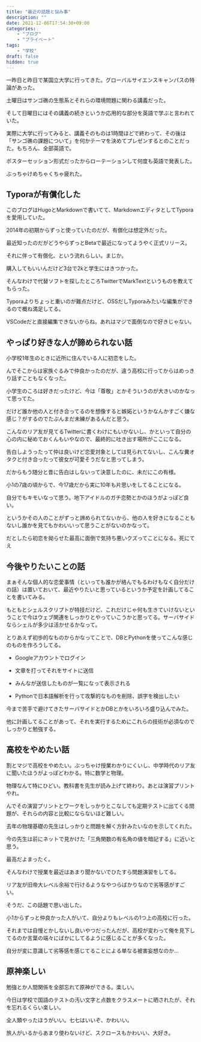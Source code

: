 ```yaml
---
title: "最近の話題と悩み事"
description: ""
date: 2021-12-06T17:54:30+09:00
categories:
    - "ブログ"
    - "プライベート"
tags:
    - "学校"
draft: false
hidden: true
---
```


一昨日と昨日で某国立大学に行ってきた。グローバルサイエンスキャンパスの特論があった。

土曜日はサンゴ礁の生態系とそれらの環境問題に関わる講義だった。

そして日曜日にはその講義の続きというか応用的な部分を英語で学ぶと言われていた。

実際に大学に行ってみると、講義そのものは1時間ほどで終わって、その後は「サンゴ礁の課題について」を何かテーマを決めてプレゼンするとのことだった。もちろん、全部英語で。

ポスターセッション形式だったからローテーションして何度も英語で発表した。

ぶっちゃけめちゃくちゃ疲れた。

## Typoraが有償化した

このブログはHugoとMarkdownで書いてて、MarkdownエディタとしてTyporaを愛用していた。

2014年の初期からずっと使っていたのだが、有償化は想定外だった。

最近知ったのだがどうやらずっとBetaで最近になってようやく正式リリース。

それに伴って有償化、という流れらしい。まじか。

購入してもいいんだけど3台で2kと学生にはきつかった。

そんなわけで代替ソフトを探したところTwitterでMarkTextというものを教えてもらった。

Typoraよりちょっと重いのが難点だけど、OSSだしTyporaみたいな編集ができるので概ね満足してる。

VSCodeだと直接編集できないからね。あれはマジで面倒なので好きじゃない。

## やっぱり好きな人が諦められない話

小学校1年生のときに近所に住んでいる人に初恋をした。

んでそこからは家族ぐるみで仲良かったのだが、違う高校に行ってからはめっきり話すこともなくなった。

小学生のころは好きだったけど、今は「尊敬」とかそういうのが大きいのかなって思ってた。

だけど誰か他の人と付き合ってるのを想像すると嫉妬というかなんかすごく嫌な感じ？がするのでたぶんまだ未練があるんだと思う。

こんなのリア友が見てるTwitterに書くわけにもいかないし、かといって自分の心の内に秘めておくんもいやなので、最終的に吐き出す場所がここになる。

告白しようったって仲は良いけど恋愛対象としては見られてないし、こんな糞オタクと付き合ったって彼女が可愛そうだなと思ってしまう。

だからもう随分と昔に告白はしないって決意したのに、未だにこの有様。

小1の7歳の頃からで、今17歳だから実に10年も片思いをしてることになる。

自分でもキモいなって思う。地下アイドルのガチ恋勢とかのほうがよっぽど良い。

というかその人のことがずっと諦められてないから、他の人を好きになることもないし誰かを見てもかわいいって思うことがないのかなって。

だとしたら初恋を拗らせた最高に面倒で気持ち悪いクズってことになる。死にてえ

## 今後やりたいことの話

まぁそんな個人的な恋愛事情（といっても誰かが絡んでもるわけもなく自分だけの話）は置いておいて、最近やりたいと思っているというか予定を計画してることを書いてみる。

もともとシェルスクリプトが特技だけど、これだけじゃ何も生きていけないということで今はウェブ関連をしっかりとやっていこうかと思ってる。サーバサイドならシェルが多少は活かせるかなって。

とりあえず初歩的なものからかなってことで、DBとPythonを使ってこんな感じのものを作ろうしてる。

-   Googleアカウントでログイン

-   文章を打ってそれをサイトに送信

-   みんなが送信したものが一覧になって表示される

-   Pythonで日本語解析を行って攻撃的なものを削除、誤字を検出したい

今まで苦手で避けてきたサーバサイドとかDBとかをいろいろ盛り込んでみた。

他に計画してることがあって、それを実行するためにこれらの技術が必須なのでしっかりと勉強する。

## 高校をやめたい話

割とマジで高校をやめたい。ぶっちゃけ授業わかりにくいし、中学時代のリア友に聞いたほうがよっぽどわかる。特に数学と物理。

物理なんて特にひどい。教科書を先生が読み上げて終わり。あとは演習プリントやれ。

んでその演習プリントとワークをしっかりとこなしても定期テストに出てくる問題が、それらの内容と比較にならないほど難しい。

去年の物理基礎の先生はしっかりと問題を解く方針みたいなのを示してくれた。

今の先生は前にネットで見かけた「三角関数の有名角の値を暗記する」に近いと思う。

最高だよまったく。

そんなわけで授業を最近はあまり聞かないでひたすら問題演習をしてる。

リア友が旧帝大レベル余裕で行けるようなやつらばかりなので劣等感がすごい。

そうだ、この話題で思い出した。

小1からずっと仲良かった人がいて、自分よりもレベルの1つ上の高校に行った。

それまでは自慢とかしないし良いやつだったんだが、高校が変わって俺を見下してるのか言葉の端々にばかにしてるように感じることが多くなった。

自分が変に意識して劣等感を感じてることによる単なる被害妄想なのか...

## 原神楽しい

勉強とか人間関係を全部忘れて原神ができる。楽しい。

今日は学校で国語のテストの汚い文字と点数をクラスメートに晒されたが、それを忘れるくらい楽しい。

全人類やったほうがいい。七七はいいぞ、かわいい。

旅人がいるからあまり使わないけど、スクロースもかわいい、大好き。
